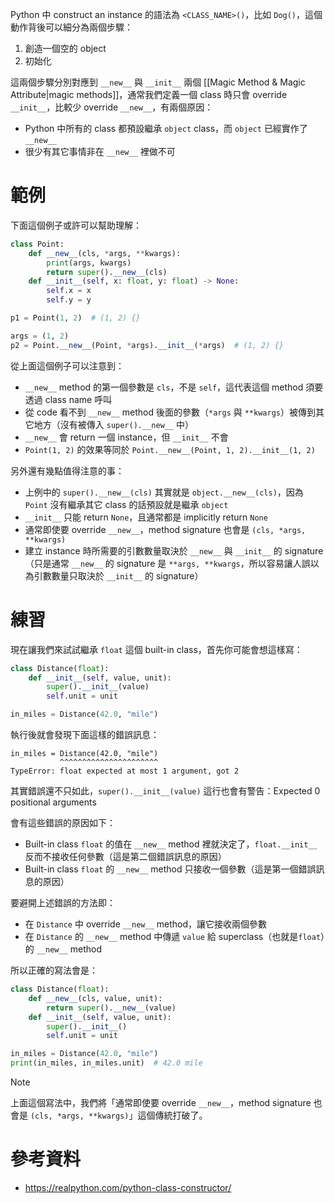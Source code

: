 Python 中 construct an instance 的語法為 `<CLASS_NAME>()`，比如 `Dog()`，這個動作背後可以細分為兩個步驟：

1. 創造一個空的 object
2. 初始化

這兩個步驟分別對應到 `__new__` 與 `__init__` 兩個 [[Magic Method & Magic Attribute|magic methods]]，通常我們定義一個 class 時只會 override `__init__`，比較少 override `__new__`，有兩個原因：

- Python 中所有的 class 都預設繼承 `object` class，而 `object` 已經實作了 `__new__`
- 很少有其它事情非在 `__new__` 裡做不可

# 範例

下面這個例子或許可以幫助理解：

```Python
class Point:
    def __new__(cls, *args, **kwargs):
        print(args, kwargs)
        return super().__new__(cls)
    def __init__(self, x: float, y: float) -> None:
        self.x = x
        self.y = y

p1 = Point(1, 2)  # (1, 2) {}

args = (1, 2)
p2 = Point.__new__(Point, *args).__init__(*args)  # (1, 2) {}
```

從上面這個例子可以注意到：

- `__new__` method 的第一個參數是 `cls`，不是 `self`，這代表這個 method 須要透過 class name 呼叫
- 從 code 看不到 `__new__` method 後面的參數（`*args` 與 `**kwargs`）被傳到其它地方（沒有被傳入 `super().__new__` 中）
- `__new__` 會 return 一個 instance，但 `__init__` 不會
- `Point(1, 2)` 的效果等同於 `Point.__new__(Point, 1, 2).__init__(1, 2)`

另外還有幾點值得注意的事：

- 上例中的 `super().__new__(cls)` 其實就是 `object.__new__(cls)`，因為 `Point` 沒有繼承其它 class 的話預設就是繼承 `object`
- `__init__` 只能 return `None`，且通常都是 implicitly return `None`
- 通常即使要 override `__new__`，method signature 也會是 `(cls, *args, **kwargs)`
- 建立 instance 時所需要的引數數量取決於 `__new__` 與 `__init__` 的 signature（只是通常 `__new__` 的 signature 是 `**args, **kwargs`，所以容易讓人誤以為引數數量只取決於 `__init__` 的 signature）

# 練習

現在讓我們來試試繼承 `float` 這個 built-in class，首先你可能會想這樣寫：

```Python
class Distance(float):
    def __init__(self, value, unit):
        super().__init__(value)
        self.unit = unit

in_miles = Distance(42.0, "mile")
```

執行後就會發現下面這樣的錯誤訊息：

```plaintext
in_miles = Distance(42.0, "mile")
           ^^^^^^^^^^^^^^^^^^^^^^
TypeError: float expected at most 1 argument, got 2
```

其實錯誤還不只如此，`super().__init__(value)` 這行也會有警告：Expected 0 positional arguments

會有這些錯誤的原因如下：

- Built-in class `float` 的值在 `__new__` method 裡就決定了，`float.__init__` 反而不接收任何參數（這是第二個錯誤訊息的原因）
- Built-in class `float` 的 `__new__` method 只接收一個參數（這是第一個錯誤訊息的原因）

要避開上述錯誤的方法即：

- 在 `Distance` 中 override `__new__` method，讓它接收兩個參數
- 在 `Distance` 的 `__new__` method 中傳遞 `value` 給 superclass（也就是`float`）的 `__new__` method

所以正確的寫法會是：

```Python
class Distance(float):
    def __new__(cls, value, unit):
        return super().__new__(value)
    def __init__(self, value, unit):
        super().__init__()
        self.unit = unit

in_miles = Distance(42.0, "mile")
print(in_miles, in_miles.unit)  # 42.0 mile
```

>[!Note]
>上面這個寫法中，我們將「通常即使要 override `__new__`，method signature 也會是 `(cls, *args, **kwargs)`」這個傳統打破了。

# 參考資料

- <https://realpython.com/python-class-constructor/>
